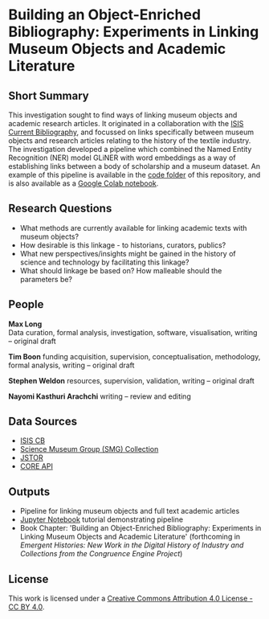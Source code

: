 # Building an Object-Enriched Bibliography: Experiments in Linking Museum Objects and Academic Literature 

## Short Summary
This investigation sought to find ways of linking museum objects and academic research articles. It originated in a collaboration with the [ISIS Current Bibliography](http://isiscb.org/), and focussed on links specifically between museum objects and research articles relating to the history of the textile industry. The investigation developed a pipeline which combined the Named Entity Recognition (NER) model GLiNER with word embeddings as a way of establishing links between a body of scholarship and a museum dataset. An example of this pipeline is available in the [code folder](https://github.com/congruence-engine/Object-Enriched-Bibliography/blob/main/code/linking_objects_and_scholarship.ipynb) of this repository, and is also available as a [Google Colab notebook](https://colab.research.google.com/drive/1VxZy1ltFRlc6VTF-cplSFYaMf4Hgmr7Y?usp=sharing). 

## Research Questions 
* What methods are currently available for linking academic texts with museum objects?
* How desirable is this linkage - to historians, curators, publics?
* What new perspectives/insights might be gained in the history of science and technology by facilitating this linkage?
* What should linkage be based on? How malleable should the parameters be?

## People

**Max Long**  
Data curation, formal analysis, investigation, software, visualisation, writing – original draft

**Tim Boon**
funding acquisition, supervision, conceptualisation, methodology, formal analysis, writing – original draft

**Stephen Weldon**
resources, supervision, validation, writing – original draft

**Nayomi Kasthuri Arachchi**
writing – review and editing


## Data Sources
* [ISIS CB](http://isiscb.org/)
* [Science Museum Group (SMG) Collection](https://collection.sciencemuseumgroup.org.uk/)
* [JSTOR](https://www.jstor.org/)
* [CORE API](https://core.ac.uk/services/api)

## Outputs
* Pipeline for linking museum objects and full text academic articles
* [Jupyter Notebook](https://colab.research.google.com/drive/1VxZy1ltFRlc6VTF-cplSFYaMf4Hgmr7Y?usp=sharing) tutorial demonstrating pipeline
* Book Chapter: 'Building an Object-Enriched Bibliography: Experiments in Linking Museum Objects and Academic Literature' (forthcoming in *Emergent Histories: New Work in the Digital History of Industry and Collections from the Congruence Engine Project*)

## License
This work is licensed under a [Creative Commons Attribution 4.0 License - CC BY 4.0](https://creativecommons.org/licenses/by/4.0/).
